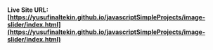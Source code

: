 #### Live Site URL: [https://yusufinaltekin.github.io/javascriptSimpleProjects/image-slider/index.html](https://yusufinaltekin.github.io/javascriptSimpleProjects/image-slider/index.html)
